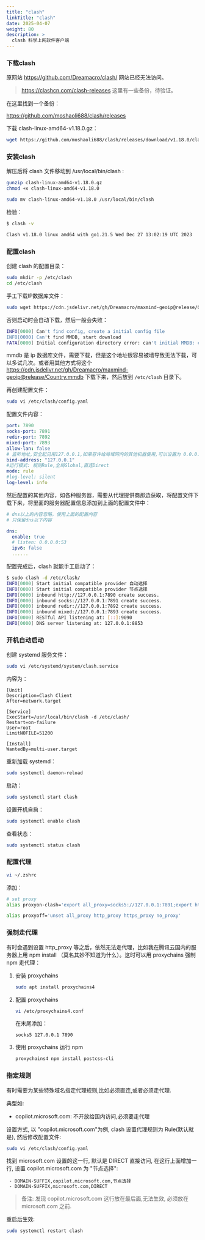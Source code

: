 ```yaml
---
title: "clash"
linkTitle: "clash"
date: 2025-04-07
weight: 80
description: >
  clash 科学上网软件客户端
---
```


### 下载clash

原网站 https://github.com/Dreamacro/clash/ 网站已经无法访问。

> https://clashcn.com/clash-releases 这里有一些备份，待验证。

在这里找到一个备份：

https://github.com/moshaoli688/clash/releases

下载 clash-linux-amd64-v1.18.0.gz：

```bash
wget https://github.com/moshaoli688/clash/releases/download/v1.18.0/clash-linux-amd64-v1.18.0.gz
```

### 安装clash

解压后将 clash 文件移动到 /usr/local/bin/clash :

```bash
gunzip clash-linux-amd64-v1.18.0.gz
chmod +x clash-linux-amd64-v1.18.0

sudo mv clash-linux-amd64-v1.18.0 /usr/local/bin/clash
```

检验：

```bash
$ clash -v      

Clash v1.18.0 linux amd64 with go1.21.5 Wed Dec 27 13:02:19 UTC 2023
```

### 配置clash

创建 clash 的配置目录：

```bash
sudo mkdir -p /etc/clash
cd /etc/clash
```

手工下载IP数据库文件：

```bash
sudo wget https://cdn.jsdelivr.net/gh/Dreamacro/maxmind-geoip@release/Country.mmdb
```

否则启动时会自动下载，然后一般会失败：

```bash
INFO[0000] Can't find config, create a initial config file 
INFO[0000] Can't find MMDB, start download              
FATA[0000] Initial configuration directory error: can't initial MMDB: can't download MMDB: Get "https://cdn.jsdelivr.net/gh/Dreamacro/maxmind-geoip@release/Country.mmdb": read tcp 10.1.20.3:57604->8.7.198.46:443: read: connection reset by peer 
```

mmdb 是 ip 数据库文件，需要下载，但是这个地址很容易被墙导致无法下载，可以多试几次。或者用其他方式将这个 https://cdn.jsdelivr.net/gh/Dreamacro/maxmind-geoip@release/Country.mmdb 下载下来，然后放到 `/etc/clash` 目录下。

再创建配置文件：

```bash
sudo vi /etc/clash/config.yaml
```

配置文件内容：

```yaml
port: 7890
socks-port: 7891
redir-port: 7892
mixed-port: 7893
allow-lan: false
# 监听地址,安全起见用127.0.0.1,如果容许给局域网内的其他机器使用,可以设置为 0.0.0.0
bind-address: "127.0.0.1"
#运行模式: 规则Rule,全局Global,直连Direct
mode: rule
#log-level: silent
log-level: info
```

然后配置的其他内容，如各种服务器，需要从代理提供商那边获取，将配置文件下载下来，将里面的服务器配置信息添加到上面的配置文件中：

```yaml
# dns以上的内容忽略，使用上面的配置内容
# 只保留dns以下内容

dns:
  enable: true
  # listen: 0.0.0.0:53
  ipv6: false
  ......
```

配置完成后，clash 就能手工启动了：

```bash
$ sudo clash -d /etc/clash/
INFO[0000] Start initial compatible provider 自动选择       
INFO[0000] Start initial compatible provider 节点选择       
INFO[0000] inbound http://127.0.0.1:7890 create success. 
INFO[0000] inbound socks://127.0.0.1:7891 create success. 
INFO[0000] inbound redir://127.0.0.1:7892 create success. 
INFO[0000] inbound mixed://127.0.0.1:7893 create success. 
INFO[0000] RESTful API listening at: [::]:9090          
INFO[0000] DNS server listening at: 127.0.0.1:8853
```

### 开机自动启动

创建 systemd 服务文件：

```bash
sudo vi /etc/systemd/system/clash.service
```

内容为：

```properties
[Unit]
Description=Clash Client
After=network.target

[Service]
ExecStart=/usr/local/bin/clash -d /etc/clash/
Restart=on-failure
User=root
LimitNOFILE=51200

[Install]
WantedBy=multi-user.target
```

重新加载 systemd：

```bash
sudo systemctl daemon-reload
```

启动：

```bash
sudo systemctl start clash
```

设置开机自启：

```bash
sudo systemctl enable clash
```

查看状态：

```bash
sudo systemctl status clash
```

### 配置代理

```bash
vi ~/.zshrc
```

添加：

```bash
# set proxy 
alias proxyon-clash='export all_proxy=socks5://127.0.0.1:7891;export http_proxy=http://127.0.0.1:7890;export https_proxy=http://127.0.0.1:7890;export no_proxy=127.0.0.1,localhost,local,.local,.lan,192.168.0.0/16,10.0.0.0/16'

alias proxyoff='unset all_proxy http_proxy https_proxy no_proxy'
```


### 强制走代理

有时会遇到设置 http_proxy 等之后，依然无法走代理，比如我在腾讯云国内的服务器上用 npm install （莫名其妙不知道为什么）。这时可以用 proxychains 强制 npm 走代理：

1. 安装 proxychains

    ```bash
    sudo apt install proxychains4
    ```

2. 配置 proxychains

    ```bash
    vi /etc/proxychains4.conf
    ```

    在末尾添加：

    ```properties
    socks5 127.0.0.1 7890
    ```

3. 使用 proxychains 运行 npm

    ```bash
    proxychains4 npm install postcss-cli
    ```

### 指定规则

有时需要为某些特殊域名指定代理规则,比如必须直连,或者必须走代理.

典型如:

- copilot.microsoft.com: 不开放给国内访问,必须要走代理

设置方式, 以 "copilot.microsoft.com"为例, clash 设置代理规则为 Rule(默认就是), 然后修改配置文件:

```bash
sudo vi /etc/clash/config.yaml
```

找到 microsoft.com 设置的这一行, 默认是 DIRECT 直接访问, 在这行上面增加一行, 设置 copilot.microsoft.com 为 "节点选择":

```properties
 - DOMAIN-SUFFIX,copilot.microsoft.com,节点选择
 - DOMAIN-SUFFIX,microsoft.com,DIRECT
```

> 备注: 发现 copilot.microsoft.com 这行放在最后面,无法生效, 必须放在 microsoft.com 之前.

重启后生效:

```bash
sudo systemctl restart clash
```



